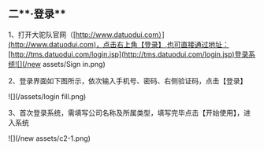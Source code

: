 ## 二**·登录**

1、打开大驼队官网（[http://www.datuodui.com）](http://www.datuodui.com)，点击右上角【登录】,也可直接通过地址：[http://tms.datuodui.com/login.jsp](http://tms.datuodui.com/login.jsp)登录系统![](/new assets/Sign in.png)

2、登录界面如下图所示，依次输入手机号、密码、右侧验证码，点击【登录】

![](/assets/login fill.png)

3、首次登录系统，需填写公司名称及所属类型，填写完毕点击【开始使用】，进入系统

![](/new assets/c2-1.png)



